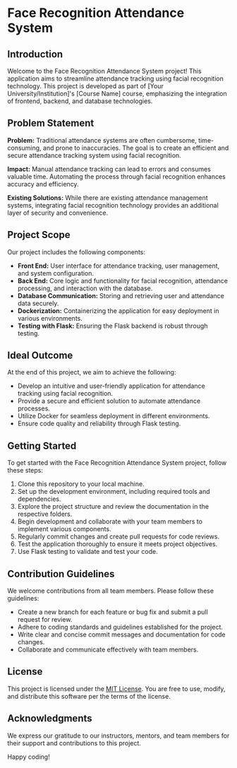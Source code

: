 # Face Recognition Attendance System

## Introduction

Welcome to the Face Recognition Attendance System project! This application aims to streamline attendance tracking using facial recognition technology. This project is developed as part of [Your University/Institution]'s [Course Name] course, emphasizing the integration of frontend, backend, and database technologies.

## Problem Statement

**Problem:** Traditional attendance systems are often cumbersome, time-consuming, and prone to inaccuracies. The goal is to create an efficient and secure attendance tracking system using facial recognition.

**Impact:** Manual attendance tracking can lead to errors and consumes valuable time. Automating the process through facial recognition enhances accuracy and efficiency.

**Existing Solutions:** While there are existing attendance management systems, integrating facial recognition technology provides an additional layer of security and convenience.

## Project Scope

Our project includes the following components:

- **Front End:** User interface for attendance tracking, user management, and system configuration.
- **Back End:** Core logic and functionality for facial recognition, attendance processing, and interaction with the database.
- **Database Communication:** Storing and retrieving user and attendance data securely.
- **Dockerization:** Containerizing the application for easy deployment in various environments.
- **Testing with Flask:** Ensuring the Flask backend is robust through testing.

## Ideal Outcome

At the end of this project, we aim to achieve the following:

- Develop an intuitive and user-friendly application for attendance tracking using facial recognition.
- Provide a secure and efficient solution to automate attendance processes.
- Utilize Docker for seamless deployment in different environments.
- Ensure code quality and reliability through Flask testing.

## Getting Started

To get started with the Face Recognition Attendance System project, follow these steps:

1. Clone this repository to your local machine.
2. Set up the development environment, including required tools and dependencies.
3. Explore the project structure and review the documentation in the respective folders.
4. Begin development and collaborate with your team members to implement various components.
5. Regularly commit changes and create pull requests for code reviews.
6. Test the application thoroughly to ensure it meets project objectives.
7. Use Flask testing to validate and test your code.

## Contribution Guidelines

We welcome contributions from all team members. Please follow these guidelines:

- Create a new branch for each feature or bug fix and submit a pull request for review.
- Adhere to coding standards and guidelines established for the project.
- Write clear and concise commit messages and documentation for code changes.
- Collaborate and communicate effectively with team members.

## License

This project is licensed under the [MIT License](LICENSE). You are free to use, modify, and distribute this software per the terms of the license.

## Acknowledgments

We express our gratitude to our instructors, mentors, and team members for their support and contributions to this project.

Happy coding!
